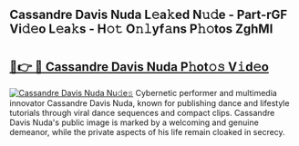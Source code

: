 ## Cassandre Davis Nuda L𝚎a𝚔ed N𝚞𝚍e - Part-rGF Vi𝚍𝚎o L𝚎a𝚔s - H𝚘𝚝 O𝚗𝚕yf𝚊ns P𝚑𝚘tos ZghMI

# <h2><a href="http://kfahbc.oniu.top/?m=Cassandre+Davis+Nuda">🔗👉 🔴 Cassandre Davis Nuda P𝚑ot𝚘𝚜 V𝚒d𝚎o</a></h2>

[![Cassandre Davis Nuda Nu𝚍e𝚜](https://i.imgur.com/0qMVB7G.gif)](http://kfahbc.oniu.top/?m=Cassandre+Davis+Nuda)
Cybernetic performer and multimedia innovator Cassandre Davis Nuda, known for publishing dance and lifestyle tutorials through viral dance sequences and compact clips. Cassandre Davis Nuda's public image is marked by a welcoming and genuine demeanor, while the private aspects of his life remain cloaked in secrecy.  
